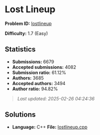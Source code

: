 # Lost Lineup

**Problem ID:** [lostlineup](https://open.kattis.com/problems/lostlineup)

**Difficulty:** 1.7 (Easy)

## Statistics

- **Submissions:** 6679
- **Accepted submissions:** 4082
- **Submission ratio:** 61.12%
- **Authors:** 3685
- **Accepted authors:** 3494
- **Author ratio:** 94.82%

> *Last updated: 2025-02-26 04:24:36*

## Solutions

- **Language:** C++
  **File:** [lostlineup.cpp](./lostlineup.cpp)
